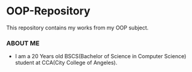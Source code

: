 # OOP-Repository
This repository contains my works from my OOP subject.

### ABOUT ME
 - I am a 20 Years old BSCS(Bachelor of Science in Computer Science) student at CCA(City College of Angeles).
